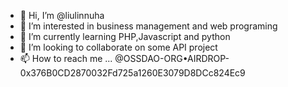 - 👋 Hi, I’m @liulinnuha 
- 👀 I’m interested in business management and web programing
- 🌱 I’m currently learning PHP,Javascript and python 
- 💞️ I’m looking to collaborate on some API project
- 📫 How to reach me ...
@OSSDAO-ORG•AIRDROP-0x376B0CD2870032Fd725a1260E3079D8DCc824Ec9
<!---
liulinnuha/liulinnuha is a ✨ special ✨ repository because its `README.md` (this file) appears on your GitHub profile.
You can click the Preview link to take a look at your changes.
--->
